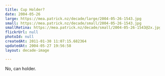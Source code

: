 ```yaml
---
title: Cup Holder?
date: 2004-05-26
large: https://mea.patrick.nz/decade/large/2004-05-26-1543.jpg
small: https://mea.patrick.nz/decade/small/2004-05-26-1543.jpg
smallRetina: https://mea.patrick.nz/decade/small/2004-05-26-1543@2x.jpg
flickrUrl: null
photoId: null
createdAt: 2011-01-30 11:07:15.682364
updatedAt: 2004-05-27 19:56:58
layout: decade-image

---
```

No, can holder.
